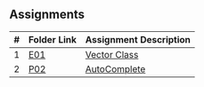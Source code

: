 ##  Assignments

|   #   | Folder Link | Assignment Description |
| :---: | ----------- | ---------------------- |
|   1   | [E01](https://github.com/Coop-Wolf/3013-Algorithms/tree/main/Assignments/E01) | [Vector Class](https://github.com/Coop-Wolf/3013-Algorithms/blob/main/Assignments/E01/README.md)   |
|   2   | [P02](https://github.com/Coop-Wolf/3013-Algorithms/tree/main/Assignments/P02) | [AutoComplete](https://github.com/Coop-Wolf/3013-Algorithms/blob/main/Assignments/P02/README.md)   |